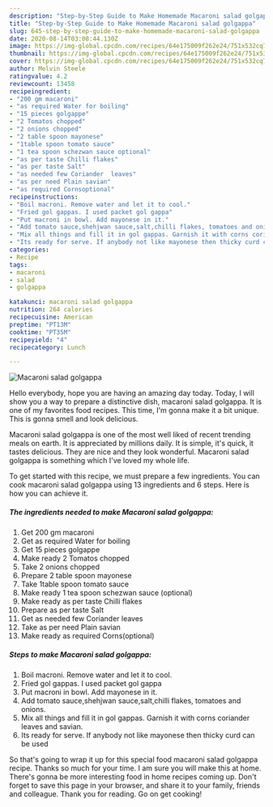 ```yaml
---
description: "Step-by-Step Guide to Make Homemade Macaroni salad golgappa"
title: "Step-by-Step Guide to Make Homemade Macaroni salad golgappa"
slug: 645-step-by-step-guide-to-make-homemade-macaroni-salad-golgappa
date: 2020-08-14T03:08:44.130Z
image: https://img-global.cpcdn.com/recipes/64e175009f262e24/751x532cq70/macaroni-salad-golgappa-recipe-main-photo.jpg
thumbnail: https://img-global.cpcdn.com/recipes/64e175009f262e24/751x532cq70/macaroni-salad-golgappa-recipe-main-photo.jpg
cover: https://img-global.cpcdn.com/recipes/64e175009f262e24/751x532cq70/macaroni-salad-golgappa-recipe-main-photo.jpg
author: Melvin Steele
ratingvalue: 4.2
reviewcount: 13458
recipeingredient:
- "200 gm macaroni"
- "as required Water for boiling"
- "15 pieces golgappe"
- "2 Tomatos chopped"
- "2 onions chopped"
- "2 table spoon mayonese"
- "1table spoon tomato sauce"
- "1 tea spoon schezwan sauce optional"
- "as per taste Chilli flakes"
- "as per taste Salt"
- "as needed few Coriander  leaves"
- "as per need Plain savian"
- "as required Cornsoptional"
recipeinstructions:
- "Boil macroni. Remove water and let it to cool."
- "Fried gol gappas. I used packet gol gappa"
- "Put macroni in bowl. Add mayonese in it."
- "Add tomato sauce,shehjwan sauce,salt,chilli flakes, tomatoes and onions."
- "Mix all things and fill it in gol gappas. Garnish it with corns coriander leaves and savian."
- "Its ready for serve. If anybody not like mayonese then thicky curd can be used"
categories:
- Recipe
tags:
- macaroni
- salad
- golgappa

katakunci: macaroni salad golgappa 
nutrition: 264 calories
recipecuisine: American
preptime: "PT13M"
cooktime: "PT35M"
recipeyield: "4"
recipecategory: Lunch

---
```



![Macaroni salad golgappa](https://img-global.cpcdn.com/recipes/64e175009f262e24/751x532cq70/macaroni-salad-golgappa-recipe-main-photo.jpg)

Hello everybody, hope you are having an amazing day today. Today, I will show you a way to prepare a distinctive dish, macaroni salad golgappa. It is one of my favorites food recipes. This time, I'm gonna make it a bit unique. This is gonna smell and look delicious.

Macaroni salad golgappa is one of the most well liked of recent trending meals on earth. It is appreciated by millions daily. It is simple, it's quick, it tastes delicious. They are nice and they look wonderful. Macaroni salad golgappa is something which I've loved my whole life.




To get started with this recipe, we must prepare a few ingredients. You can cook macaroni salad golgappa using 13 ingredients and 6 steps. Here is how you can achieve it.

<!--inarticleads1-->

##### The ingredients needed to make Macaroni salad golgappa:

1. Get 200 gm macaroni
1. Get as required Water for boiling
1. Get 15 pieces golgappe
1. Make ready 2 Tomatos chopped
1. Take 2 onions chopped
1. Prepare 2 table spoon mayonese
1. Take 1table spoon tomato sauce
1. Make ready 1 tea spoon schezwan sauce (optional)
1. Make ready as per taste Chilli flakes
1. Prepare as per taste Salt
1. Get as needed few Coriander  leaves
1. Take as per need Plain savian
1. Make ready as required Corns(optional)




<!--inarticleads2-->

##### Steps to make Macaroni salad golgappa:

1. Boil macroni. Remove water and let it to cool.
1. Fried gol gappas. I used packet gol gappa
1. Put macroni in bowl. Add mayonese in it.
1. Add tomato sauce,shehjwan sauce,salt,chilli flakes, tomatoes and onions.
1. Mix all things and fill it in gol gappas. Garnish it with corns coriander leaves and savian.
1. Its ready for serve. If anybody not like mayonese then thicky curd can be used




So that's going to wrap it up for this special food macaroni salad golgappa recipe. Thanks so much for your time. I am sure you will make this at home. There's gonna be more interesting food in home recipes coming up. Don't forget to save this page in your browser, and share it to your family, friends and colleague. Thank you for reading. Go on get cooking!

